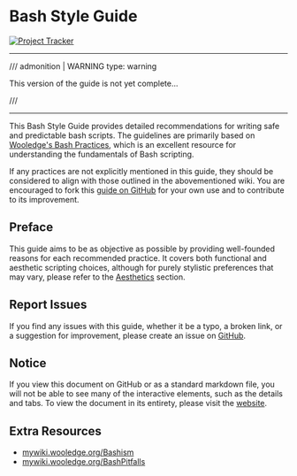 # Bash Style Guide

[![Project Tracker](https://img.shields.io/badge/repo%20status-Project%20Tracker-lightgrey)](https://wiki.hthompson.dev/en/project-tracker)

---

/// admonition | WARNING
    type: warning

This version of the guide is not yet complete...

///

---

This Bash Style Guide provides detailed recommendations for writing safe and predictable bash scripts. The guidelines are primarily based on [Wooledge's Bash Practices](http://mywiki.wooledge.org/BashGuide/Practices), which is an excellent resource for understanding the fundamentals of Bash scripting.

If any practices are not explicitly mentioned in this guide, they should be considered to align with those outlined in the abovementioned wiki. You are encouraged to fork this [guide on GitHub](https://github.com/StrangeRanger/bash-style-guide) for your own use and to contribute to its improvement.

## Preface

This guide aims to be as objective as possible by providing well-founded reasons for each recommended practice. It covers both functional and aesthetic scripting choices, although for purely stylistic preferences that may vary, please refer to the [Aesthetics](guidelines/aesthetics.md) section.

## Report Issues

If you find any issues with this guide, whether it be a typo, a broken link, or a suggestion for improvement, please create an issue on [GitHub](https://github.com/StrangeRanger/bash-style-guide/issues).

## Notice

If you view this document on GitHub or as a standard markdown file, you will not be able to see many of the interactive elements, such as the details and tabs. To view the document in its entirety, please visit the [website](https://bsg.hthompson.dev).

## Extra Resources

- [mywiki.wooledge.org/Bashism](https://mywiki.wooledge.org/Bashism)
- [mywiki.wooledge.org/BashPitfalls](https://mywiki.wooledge.org/BashPitfalls)
